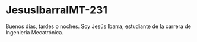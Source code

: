 # JesusIbarraIMT-231
Buenos días, tardes o noches. Soy Jesús Ibarra, estudiante de la carrera de Ingeniería Mecatrónica. 